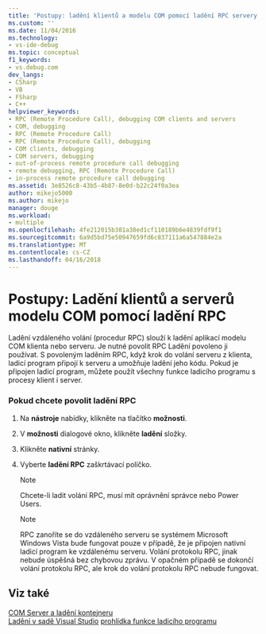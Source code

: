 ```yaml
---
title: 'Postupy: ladění klientů a modelu COM pomocí ladění RPC servery | Microsoft Docs'
ms.custom: ''
ms.date: 11/04/2016
ms.technology:
- vs-ide-debug
ms.topic: conceptual
f1_keywords:
- vs.debug.com
dev_langs:
- CSharp
- VB
- FSharp
- C++
helpviewer_keywords:
- RPC (Remote Procedure Call), debugging COM clients and servers
- COM, debugging
- RPC (Remote Procedure Call)
- RPC (Remote Procedure Call), debugging
- COM clients, debugging
- COM servers, debugging
- out-of-process remote procedure call debugging
- remote debugging, RPC (Remote Procedure Call)
- in-process remote procedure call debugging
ms.assetid: 3e8526c8-43b5-4b87-8e0d-b22c24f0a3ea
author: mikejo5000
ms.author: mikejo
manager: douge
ms.workload:
- multiple
ms.openlocfilehash: 4fe212015b381a38ed1cf110189b6e4839fdf9f1
ms.sourcegitcommit: 6a9d5bd75e50947659fd6c837111a6a547884e2a
ms.translationtype: MT
ms.contentlocale: cs-CZ
ms.lasthandoff: 04/16/2018
---
```

# <a name="how-to-debug-com-clients-and-servers-using-rpc-debugging"></a>Postupy: Ladění klientů a serverů modelu COM pomocí ladění RPC
Ladění vzdáleného volání (procedur RPC) slouží k ladění aplikací modelu COM klienta nebo serveru. Je nutné povolit RPC Ladění povoleno ji používat. S povoleným laděním RPC, když krok do volání serveru z klienta, ladicí program připojí k serveru a umožňuje ladění jeho kódu. Pokud je připojen ladicí program, můžete použít všechny funkce ladicího programu s procesy klient i server.  
  
### <a name="to-enable-rpc-debugging"></a>Pokud chcete povolit ladění RPC  
  
1.  Na **nástroje** nabídky, klikněte na tlačítko **možnosti**.  
  
2.  V **možnosti** dialogové okno, klikněte **ladění** složky.  
  
3.  Klikněte **nativní** stránky.  
  
4.  Vyberte **ladění RPC** zaškrtávací políčko.  
  
    > [!NOTE]
    >  Chcete-li ladit volání RPC, musí mít oprávnění správce nebo Power Users.  
  
    > [!NOTE]
    >  RPC zanoříte se do vzdáleného serveru se systémem Microsoft Windows Vista bude fungovat pouze v případě, že je připojen nativní ladicí program ke vzdálenému serveru. Volání protokolu RPC, jinak nebude úspěšná bez chybovou zprávu. V opačném případě se dokončí volání protokolu RPC, ale krok do volání protokolu RPC nebude fungovat.  
  
## <a name="see-also"></a>Viz také  
 [COM Server a ladění kontejneru](../debugger/com-server-and-container-debugging.md)  
 [Ladění v sadě Visual Studio](../debugger/index.md) [prohlídka funkce ladicího programu](../debugger/debugger-feature-tour.md)
